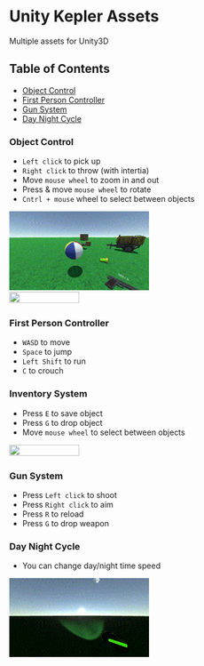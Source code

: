 # Unity Kepler Assets

Multiple assets for Unity3D

## Table of Contents
- [Object Control](#object-control)
- [First Person Controller](#first-person-controller)
- [Gun System](#gun-system)
- [Day Night Cycle](#day-night-cycle)

### Object Control
- `Left click` to pick up
- `Right click` to throw (with intertia)
- Move `mouse wheel` to zoom in and out
- Press & move `mouse wheel` to rotate
- `Cntrl + mouse` wheel to select between objects

<img src="Gifs/objcntrl1.gif" width="50%" height="50%" />
<img src="Gifs/objcntrl2.gif" width="50%" height="50%" />

### First Person Controller
- `WASD` to move
- `Space` to jump
- `Left Shift` to run
- `C` to crouch

### Inventory System
- Press `E` to save object
- Press `G` to drop object
- Move `mouse wheel` to select between objects

<img src="Gifs/inventory.gif" width="50%" height="50%" />

### Gun System
- Press `Left click` to shoot
- Press `Right click` to aim
- Press `R` to reload
- Press `G` to drop weapon

### Day Night Cycle
- You can change day/night time speed

<img src="Gifs/daynight.gif" width="50%" height="50%" />

